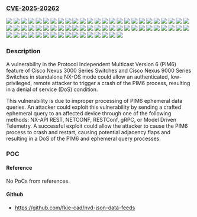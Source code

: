 ### [CVE-2025-20262](https://cve.mitre.org/cgi-bin/cvename.cgi?name=CVE-2025-20262)
![](https://img.shields.io/static/v1?label=Product&message=Cisco%20NX-OS%20Software&color=blue)
![](https://img.shields.io/static/v1?label=Version&message=10.1(1)%20&color=brightgreen)
![](https://img.shields.io/static/v1?label=Version&message=10.1(2)%20&color=brightgreen)
![](https://img.shields.io/static/v1?label=Version&message=10.1(2t)%20&color=brightgreen)
![](https://img.shields.io/static/v1?label=Version&message=10.2(1)%20&color=brightgreen)
![](https://img.shields.io/static/v1?label=Version&message=10.2(1q)%20&color=brightgreen)
![](https://img.shields.io/static/v1?label=Version&message=10.2(2)%20&color=brightgreen)
![](https://img.shields.io/static/v1?label=Version&message=10.2(2a)%20&color=brightgreen)
![](https://img.shields.io/static/v1?label=Version&message=10.2(3)%20&color=brightgreen)
![](https://img.shields.io/static/v1?label=Version&message=10.2(3t)%20&color=brightgreen)
![](https://img.shields.io/static/v1?label=Version&message=10.2(3v)%20&color=brightgreen)
![](https://img.shields.io/static/v1?label=Version&message=10.2(4)%20&color=brightgreen)
![](https://img.shields.io/static/v1?label=Version&message=10.2(5)%20&color=brightgreen)
![](https://img.shields.io/static/v1?label=Version&message=10.2(6)%20&color=brightgreen)
![](https://img.shields.io/static/v1?label=Version&message=10.2(7)%20&color=brightgreen)
![](https://img.shields.io/static/v1?label=Version&message=10.2(8)%20&color=brightgreen)
![](https://img.shields.io/static/v1?label=Version&message=10.3(1)%20&color=brightgreen)
![](https://img.shields.io/static/v1?label=Version&message=10.3(2)%20&color=brightgreen)
![](https://img.shields.io/static/v1?label=Version&message=10.3(3)%20&color=brightgreen)
![](https://img.shields.io/static/v1?label=Version&message=10.3(3o)%20&color=brightgreen)
![](https://img.shields.io/static/v1?label=Version&message=10.3(3p)%20&color=brightgreen)
![](https://img.shields.io/static/v1?label=Version&message=10.3(3q)%20&color=brightgreen)
![](https://img.shields.io/static/v1?label=Version&message=10.3(3r)%20&color=brightgreen)
![](https://img.shields.io/static/v1?label=Version&message=10.3(3w)%20&color=brightgreen)
![](https://img.shields.io/static/v1?label=Version&message=10.3(3x)%20&color=brightgreen)
![](https://img.shields.io/static/v1?label=Version&message=10.3(4)%20&color=brightgreen)
![](https://img.shields.io/static/v1?label=Version&message=10.3(4a)%20&color=brightgreen)
![](https://img.shields.io/static/v1?label=Version&message=10.3(4g)%20&color=brightgreen)
![](https://img.shields.io/static/v1?label=Version&message=10.3(4h)%20&color=brightgreen)
![](https://img.shields.io/static/v1?label=Version&message=10.3(5)%20&color=brightgreen)
![](https://img.shields.io/static/v1?label=Version&message=10.3(6)%20&color=brightgreen)
![](https://img.shields.io/static/v1?label=Version&message=10.3(99w)%20&color=brightgreen)
![](https://img.shields.io/static/v1?label=Version&message=10.3(99x)%20&color=brightgreen)
![](https://img.shields.io/static/v1?label=Version&message=10.4(1)%20&color=brightgreen)
![](https://img.shields.io/static/v1?label=Version&message=10.4(2)%20&color=brightgreen)
![](https://img.shields.io/static/v1?label=Version&message=10.4(3)%20&color=brightgreen)
![](https://img.shields.io/static/v1?label=Version&message=10.4(4)%20&color=brightgreen)
![](https://img.shields.io/static/v1?label=Version&message=10.4(4g)%20&color=brightgreen)
![](https://img.shields.io/static/v1?label=Version&message=10.5(1)%20&color=brightgreen)
![](https://img.shields.io/static/v1?label=Version&message=10.5(2)%20&color=brightgreen)
![](https://img.shields.io/static/v1?label=Version&message=9.2(1)%20&color=brightgreen)
![](https://img.shields.io/static/v1?label=Version&message=9.2(2)%20&color=brightgreen)
![](https://img.shields.io/static/v1?label=Version&message=9.2(2t)%20&color=brightgreen)
![](https://img.shields.io/static/v1?label=Version&message=9.2(2v)%20&color=brightgreen)
![](https://img.shields.io/static/v1?label=Version&message=9.2(3)%20&color=brightgreen)
![](https://img.shields.io/static/v1?label=Version&message=9.2(3y)%20&color=brightgreen)
![](https://img.shields.io/static/v1?label=Version&message=9.2(4)%20&color=brightgreen)
![](https://img.shields.io/static/v1?label=Version&message=9.3(1)%20&color=brightgreen)
![](https://img.shields.io/static/v1?label=Version&message=9.3(10)%20&color=brightgreen)
![](https://img.shields.io/static/v1?label=Version&message=9.3(11)%20&color=brightgreen)
![](https://img.shields.io/static/v1?label=Version&message=9.3(12)%20&color=brightgreen)
![](https://img.shields.io/static/v1?label=Version&message=9.3(13)%20&color=brightgreen)
![](https://img.shields.io/static/v1?label=Version&message=9.3(14)%20&color=brightgreen)
![](https://img.shields.io/static/v1?label=Version&message=9.3(1z)%20&color=brightgreen)
![](https://img.shields.io/static/v1?label=Version&message=9.3(2)%20&color=brightgreen)
![](https://img.shields.io/static/v1?label=Version&message=9.3(3)%20&color=brightgreen)
![](https://img.shields.io/static/v1?label=Version&message=9.3(4)%20&color=brightgreen)
![](https://img.shields.io/static/v1?label=Version&message=9.3(5)%20&color=brightgreen)
![](https://img.shields.io/static/v1?label=Version&message=9.3(5w)%20&color=brightgreen)
![](https://img.shields.io/static/v1?label=Version&message=9.3(6)%20&color=brightgreen)
![](https://img.shields.io/static/v1?label=Version&message=9.3(7)%20&color=brightgreen)
![](https://img.shields.io/static/v1?label=Version&message=9.3(7a)%20&color=brightgreen)
![](https://img.shields.io/static/v1?label=Version&message=9.3(7k)%20&color=brightgreen)
![](https://img.shields.io/static/v1?label=Version&message=9.3(8)%20&color=brightgreen)
![](https://img.shields.io/static/v1?label=Version&message=9.3(9)%20&color=brightgreen)
![](https://img.shields.io/static/v1?label=Vulnerability&message=NULL%20Pointer%20Dereference&color=brightgreen)

### Description

A vulnerability in the Protocol Independent Multicast Version 6 (PIM6) feature of Cisco Nexus 3000 Series Switches and Cisco Nexus 9000 Series Switches in standalone NX-OS mode could allow an authenticated, low-privileged, remote attacker to trigger a crash of the PIM6 process, resulting in a denial of service (DoS) condition.This vulnerability is due to improper processing of PIM6 ephemeral data queries. An attacker could exploit this vulnerability by sending a crafted ephemeral query to an affected device through one of the following methods: NX-API REST, NETCONF, RESTConf, gRPC, or Model Driven Telemetry. A successful exploit could allow the attacker to cause the PIM6 process to crash and restart, causing potential adjacency flaps and resulting in a DoS of the PIM6 and ephemeral query processes.

### POC

#### Reference
No PoCs from references.

#### Github
- https://github.com/fkie-cad/nvd-json-data-feeds

